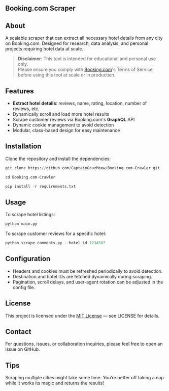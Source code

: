 ## Booking.com Scraper
## About
A scalable scraper that can extract all necessary hotel details from any city on Booking.com.
Designed for research, data analysis, and personal projects requiring hotel data at scale.

> **Disclaimer**: This tool is intended for educational and personal use only.  
> Please ensure you comply with [Booking.com](https://www.booking.com)'s Terms of Service before using this tool at scale or in production.

## Features
* **Extract hotel details**: reviews, name, rating, location, number of reviews, etc.
* Dynamically scroll and load more hotel results
* Scrape customer reviews via Booking.com's **GraphQL** API
* Dynamic cookie management to avoid detection
* Modular, class-based design for easy maintenance

## Installation
Clone the repository and install the dependencies:
```python 
git clone https://github.com/CaptainGouzMoew/Booking.com-Crawler.git
```
```python
cd Booking.com-Crawler
```
```python
pip install -r requirements.txt
```
## Usage
To scrape hotel listings:
```python
python main.py
```
To scrape customer reviews for a specific hotel:
```python
python scrape_comments.py --hotel_id 1234567
```
## Configuration
* Headers and cookies must be refreshed periodically to avoid detection.
* Destination and hotel IDs are fetched dynamically during scraping.
* Pagination, scroll delays, and user-agent rotation can be adjusted in the config file.

## License
This project is licensed under the [MIT License](https://opensource.org/licenses/MIT) — see LICENSE for details.

## Contact
For questions, issues, or collaboration inquiries, please feel free to open an issue on GitHub.

## Tips
Scraping multiple cities might take some time. You’re better off taking a nap while it works its magic and returns the results!
